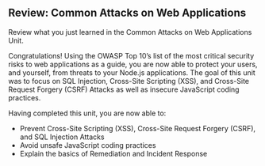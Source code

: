 ## Review: Common Attacks on Web Applications

Review what you just learned in the Common Attacks on Web Applications Unit.

Congratulations! Using the OWASP Top 10’s list of the most critical security risks to web applications as a guide, you are now able to protect your users, and yourself, from threats to your Node.js applications. The goal of this unit was to focus on SQL Injection, Cross-Site Scripting (XSS), and Cross-Site Request Forgery (CSRF) Attacks as well as insecure JavaScript coding practices.

Having completed this unit, you are now able to:

- Prevent Cross-Site Scripting (XSS), Cross-Site Request Forgery (CSRF), and SQL Injection Attacks
- Avoid unsafe JavaScript coding practices
- Explain the basics of Remediation and Incident Response
